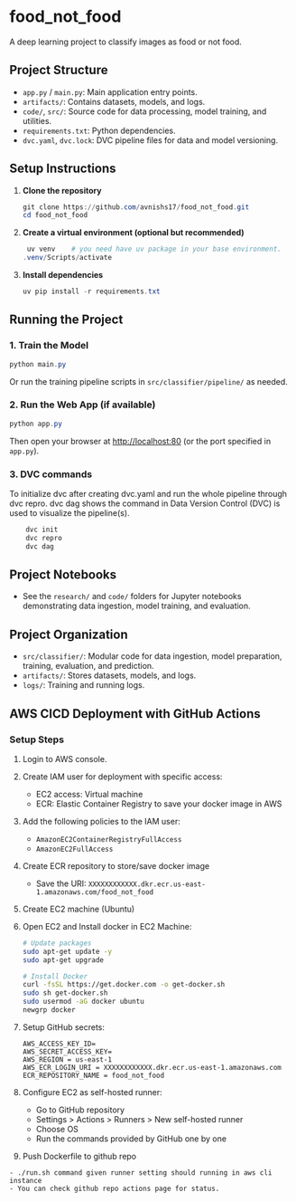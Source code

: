 # food_not_food

A deep learning project to classify images as food or not food.

## Project Structure

- `app.py` / `main.py`: Main application entry points.
- `artifacts/`: Contains datasets, models, and logs.
- `code/`, `src/`: Source code for data processing, model training, and utilities.
- `requirements.txt`: Python dependencies.
- `dvc.yaml`, `dvc.lock`: DVC pipeline files for data and model versioning.

## Setup Instructions

1. **Clone the repository**

   ```powershell
   git clone https://github.com/avnishs17/food_not_food.git
   cd food_not_food
   ```
2. **Create a virtual environment (optional but recommended)**

   ```powershell
    uv venv    # you need have uv package in your base environment.
   .venv/Scripts/activate
   ```
3. **Install dependencies**

   ```powershell
   uv pip install -r requirements.txt
   ```

## Running the Project

### 1. Train the Model

```powershell
python main.py
```

Or run the training pipeline scripts in `src/classifier/pipeline/` as needed.

### 2. Run the Web App (if available)

```powershell
python app.py
```

Then open your browser at [http://localhost:80](http://localhost:80) (or the port specified in `app.py`).

### 3. DVC commands

To initialize dvc after creating dvc.yaml and run the whole pipeline through dvc repro. dvc dag shows the command in Data Version Control (DVC) is used to visualize the pipeline(s).

```bash
    dvc init
    dvc repro
    dvc dag
```

## Project Notebooks

- See the `research/` and `code/` folders for Jupyter notebooks demonstrating data ingestion, model training, and evaluation.

## Project Organization

- `src/classifier/`: Modular code for data ingestion, model preparation, training, evaluation, and prediction.
- `artifacts/`: Stores datasets, models, and logs.
- `logs/`: Training and running logs.

## AWS CICD Deployment with GitHub Actions

### Setup Steps

1. Login to AWS console.
2. Create IAM user for deployment with specific access:

   - EC2 access: Virtual machine
   - ECR: Elastic Container Registry to save your docker image in AWS
3. Add the following policies to the IAM user:

   - `AmazonEC2ContainerRegistryFullAccess`
   - `AmazonEC2FullAccess`
4. Create ECR repository to store/save docker image

   - Save the URI: `XXXXXXXXXXXX.dkr.ecr.us-east-1.amazonaws.com/food_not_food`
5. Create EC2 machine (Ubuntu)
6. Open EC2 and Install docker in EC2 Machine:

   ```bash
   # Update packages
   sudo apt-get update -y
   sudo apt-get upgrade

   # Install Docker
   curl -fsSL https://get.docker.com -o get-docker.sh
   sudo sh get-docker.sh
   sudo usermod -aG docker ubuntu
   newgrp docker
   ```
7. Setup GitHub secrets:

   ```
   AWS_ACCESS_KEY_ID=
   AWS_SECRET_ACCESS_KEY=
   AWS_REGION = us-east-1
   AWS_ECR_LOGIN_URI = XXXXXXXXXXXX.dkr.ecr.us-east-1.amazonaws.com
   ECR_REPOSITORY_NAME = food_not_food
   ```
8. Configure EC2 as self-hosted runner:

   - Go to GitHub repository
   - Settings > Actions > Runners > New self-hosted runner
   - Choose OS
   - Run the commands provided by GitHub one by one


9. Push Dockerfile to github repo
``` 
- ./run.sh command given runner setting should running in aws cli instance
- You can check github repo actions page for status.
```

